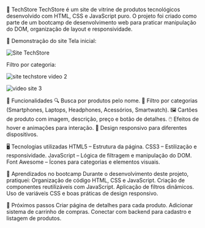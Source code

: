 🛒 TechStore
TechStore é um site de vitrine de produtos tecnológicos desenvolvido com HTML, CSS e JavaScript puro.
O projeto foi criado como parte de um bootcamp de desenvolvimento web para praticar manipulação do DOM, organização de layout e responsividade.


📸 Demonstração do site
Tela inicial:


![Site TechStore](https://github.com/user-attachments/assets/d1c38833-ba06-4308-8644-570c794bc735)


Filtro por categoria:


![site techstore video 2](https://github.com/user-attachments/assets/fd459128-3544-4e35-b47f-1f5b74595887)



![video site 3](https://github.com/user-attachments/assets/c4e47669-8641-4c4f-82ba-802fcadb2ad9)


📌 Funcionalidades
🔍 Busca por produtos pelo nome.
📂 Filtro por categorias (Smartphones, Laptops, Headphones, Acessórios, Smartwatch).
🖼️ Cartões de produto com imagem, descrição, preço e botão de detalhes.
🖱️ Efeitos de hover e animações para interação.
📱 Design responsivo para diferentes dispositivos.

🖥️ Tecnologias utilizadas
HTML5 – Estrutura da página.
CSS3 – Estilização e responsividade.
JavaScript – Lógica de filtragem e manipulação do DOM.
Font Awesome – Ícones para categorias e elementos visuais.

📌 Aprendizados no bootcamp
Durante o desenvolvimento deste projeto, pratiquei:
Organização de código HTML, CSS e JavaScript.
Criação de componentes reutilizáveis com JavaScript.
Aplicação de filtros dinâmicos.
Uso de variáveis CSS e boas práticas de design responsivo.

📅 Próximos passos
 Criar página de detalhes para cada produto.
 Adicionar sistema de carrinho de compras.
 Conectar com backend para cadastro e listagem de produtos.
